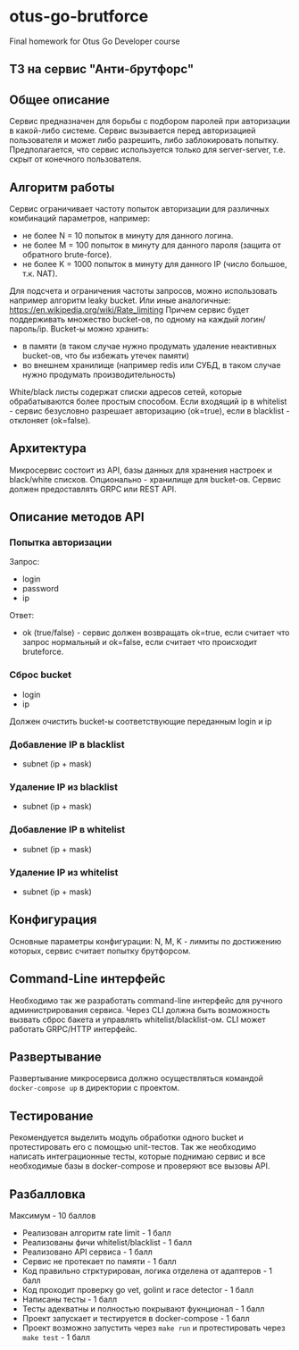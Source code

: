 # otus-go-brutforce

Final homework for Otus Go Developer course

## ТЗ на сервис "Анти-брутфорс"

## Общее описание

Сервис предназначен для борьбы с подбором паролей при авторизации в какой-либо системе.
Сервис вызывается перед авторизацией пользователя и может либо разрешить, либо заблокировать попытку.
Предполагается, что сервис используется только для server-server, т.е. скрыт от конечного пользователя.

## Алгоритм работы

Сервис ограничивает частоту попыток авторизации для различных комбинаций параметров, например:

* не более N = 10 попыток в минуту для данного логина.
* не более M = 100 попыток в минуту для данного пароля (защита от обратного brute-force).
* не более K = 1000 попыток в минуту для данного IP (число большое, т.к. NAT).

Для подсчета и ограничения частоты запросов, можно использовать например алгоритм leaky bucket.
Или иные аналогичные: <https://en.wikipedia.org/wiki/Rate_limiting>
Причем сервис будет поддерживать множество bucket-ов, по одному на каждый логин/пароль/ip.
Bucket-ы можно хранить:

* в памяти (в таком случае нужно продумать удаление неактивных bucket-ов, что бы избежать утечек памяти)
* во внешнем хранилище (например redis или СУБД, в таком случае нужно продумать производительность)

White/black листы содержат списки адресов сетей, которые обрабатываются более простым способом.
Если входящий ip в whitelist - сервис безусловно разрешает авторизацию (ok=true), если в blacklist - отклоняет (ok=false).

## Архитектура

Микросервис состоит из API, базы данных для хранения настроек и black/white списков.
Опционально - хранилище для bucket-ов.
Сервис должен предоставлять GRPC или REST API.

## Описание методов API

### Попытка авторизации

Запрос:

* login
* password
* ip

Ответ:

* ok (true/false) - сервис должен возвращать ok=true, если считает что запрос нормальный
                    и ok=false, если считает что происходит bruteforce.

### Сброс bucket

* login
* ip

Должен очистить bucket-ы соответствующие переданным login и ip

### Добавление IP в blacklist

* subnet (ip + mask)

### Удаление IP из blacklist

* subnet (ip + mask)

### Добавление IP в whitelist

* subnet (ip + mask)

### Удаление IP из whitelist

* subnet (ip + mask)

## Конфигурация

Основные параметры конфигурации: N, M, K - лимиты по достижению которых, сервис считает попытку брутфорсом.

## Command-Line интерфейс

Необходимо так же разработать command-line интерфейс для ручного администрирования сервиса.
Через CLI должна быть возможность вызвать сброс бакета и управлять whitelist/blacklist-ом.
CLI может работать GRPC/HTTP интерфейс.

## Развертывание

Развертывание микросервиса должно осуществляться командой `docker-compose up` в директории с проектом.

## Тестирование

Рекомендуется выделить модуль обработки одного bucket и протестировать его с помощью unit-тестов.
Так же необходимо написать интеграционные тесты, которые поднимаю сервис и все необходимые базы в docker-compose
и проверяют все вызовы API.

## Разбалловка

Максимум - 10 баллов

* Реализован алгоритм rate limit - 1 балл
* Реализованы фичи whitelist/blacklist - 1 балл
* Реализовано API сервиса - 1 балл
* Сервис не протекает по памяти - 1 балл
* Код правильно стрктурирован, логика отделена от адаптеров - 1 балл
* Код проходит проверку go vet, golint и race detector - 1 балл
* Написаны тесты - 1 балл
* Тесты адекватны и полностью покрывают фукнционал - 1 балл
* Проект запускает и тестируется в docker-compose - 1 балл
* Проект возможно запустить через `make run` и протестировать через `make test` - 1 балл
